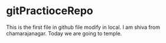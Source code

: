 # gitPractioceRepo
This is the first file in github
file modify in local.
I am shiva from chamarajanagar.
Today we are going to temple.

